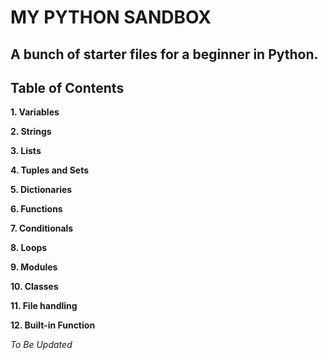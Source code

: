 # MY PYTHON SANDBOX

## A bunch of starter files for a beginner in Python. 

## Table of Contents

**1.    Variables**

**2.    Strings**

**3.    Lists**

**4.    Tuples and Sets**

**5.    Dictionaries**

**6.    Functions**

**7.    Conditionals**

**8.    Loops**

**9.    Modules**

**10.    Classes**

**11.    File handling**

**12. Built-in Function**















*To Be Updated*
